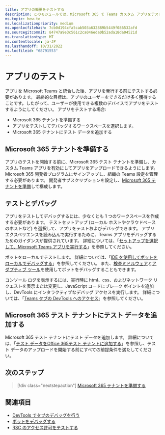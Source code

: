 ```yaml
---
title: アプリの概要をテストする
description: このモジュールでは、Microsoft 365 で Teams カスタム アプリをテストしてデバッグし、テスト データを Microsoft 365 テナントに追加するプロセスについて説明します。
ms.topic: how-to
ms.localizationpriority: medium
ms.openlocfilehash: 7cb0d194cfa5cab503a632889b5449f086532afd
ms.sourcegitcommit: 84747a9e3c561c2ca046eda0b52ada18da04521d
ms.translationtype: MT
ms.contentlocale: ja-JP
ms.lasthandoff: 10/31/2022
ms.locfileid: "68791553"
---
```

# <a name="test-your-app"></a>アプリのテスト

アプリを Microsoft Teams と統合した後、アプリを発行する前にテストする必要があります。 最終的な目標は、アプリのユーザーをできるだけ多く獲得することです。したがって、ユーザーが使用できる複数のデバイスでアプリをテストするようにしてください。 アプリをテストする場合:

* Microsoft 365 テナントを準備する
* アプリをテストしてデバッグするワークスペースを選択します。
* Microsoft 365 テナントにテスト データを追加する

## <a name="prepare-your-microsoft-365-tenant"></a>Microsoft 365 テナントを準備する

アプリのテストを開始する前に、Microsoft 365 テスト テナントを準備し、カスタム Teams アプリを有効にしてアプリをアップロードできるようにします。 Microsoft 365 開発者プログラムにサインアップし、組織の Teams 設定を管理する必要があります。 開発者サブスクリプションを設定し、[Microsoft 365 テナントを準備](~/concepts/build-and-test/prepare-your-o365-tenant.md)して構成します。

## <a name="test-and-debug"></a>テストとデバッグ

アプリをテストしてデバッグするには、少なくとも 1 つのワークスペースを作成する必要があります。 テストセットアップ (ローカル ホストやクラウドベースのホストなど) を選択して、アプリをテストおよびデバッグできます。 アプリ エクスペリエンスを読み込んで実行するために、Teams アプリをデバッグするためのガイダンスが提供されています。 詳細については、「[セットアップを選択して、Microsoft Teams アプリを実行する](~/concepts/build-and-test/debug.md)」を参照してください。

ボットをローカルでテストします。 詳細については、「[IDE を使用してボットをローカルでデバッグする](~/bots/how-to/debug/locally-with-an-ide.md)」を参照してください。 また、[検査ミドルウェア](/azure/bot-service/bot-service-debug-inspection-middleware?view=azure-bot-service-4.0&tabs=csharp&preserve-view=true)と[アダプティブ ツール](/azure/bot-service/bot-service-debug-adaptive-tools?view=azure-bot-service-4.0&preserve-view=true)を使用してボットをデバッグすることもできます。

コンソール ログを表示するには、実行時に html、css、およびネットワーク リクエストを表示または変更し、JavaScript コードにブレーク ポイントを追加し、DevTools にインタラクティブなデバッグ アクセスを実行します。 詳細については、「[Teams タブの DevTools へのアクセス](~/tabs/how-to/developer-tools.md)」を参照してください。

## <a name="add-test-data-to-your-microsoft-365-tenant"></a>Microsoft 365 テスト テナントにテスト データを追加する

Microsoft 365 テスト テナントにテスト データを追加します。 詳細については、「[テスト データをOffice 365テスト テナントに追加する](~/concepts/build-and-test/test-data.md)」を参照し、テスト データのアップロードを開始する前にすべての前提条件を満たしてください。

## <a name="next-step"></a>次のステップ

> [!div class="nextstepaction"]
> [Microsoft 365 テナントを準備する](~/concepts/build-and-test/prepare-your-o365-tenant.md)

## <a name="see-also"></a>関連項目

* [DevTools でタブのデバッグを行う](~/tabs/how-to/developer-tools.md)
* [ボットをデバッグする](~/bots/how-to/debug/locally-with-an-ide.md)
* [RSC のアクセス許可をテストする](~/graph-api/rsc/test-resource-specific-consent.md)
